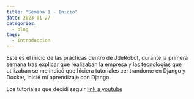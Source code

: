 ```yaml
---
title: "Semana 1 - Inicio"
date: 2023-01-27
categories:
  - blog
tags:
  - Introduccion
---
```


Este es el inicio de las prácticas dentro de JdeRobot, durante la primera semana tras explicar que realizaban la empresa y las tecnologías que utilizaban se me indicó que hiciera tutoriales centrandome en Django y Docker, inicié mi aprendizaje con Django.


Los tutoriales que decidí seguir [link a youtube][youtube]

[youtube]:  https://www.youtube.com/watch?v=7XO1AzwkPPE&list=PLU8oAlHdN5BmfvwxFO7HdPciOCmmYneAB